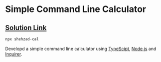 # Simple Command Line Calculator

## [Solution Link](https://github.com/shehza-d/cli-calculator)

```bash
npx shehzad-cal
```

Developd a simple command line calculator using [TypeScipt](https://www.typescriptlang.org/), [Node.js](https://nodejs.org/en/) and [Inquirer](https://www.npmjs.com/package/inquirer).
